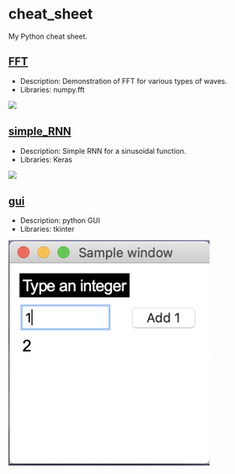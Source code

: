 # cheat_sheet
My Python cheat sheet.

## [FFT](https://github.com/ksonod/cheat_sheet/blob/master/FFT.ipynb)
- Description: Demonstration of FFT for various types of waves.
- Libraries: numpy.fft
<img src="https://i.imgur.com/xpbJXFl.png" width="700px">   

## [simple_RNN](https://github.com/ksonod/cheat_sheet/blob/master/simple_rnn.ipynb)
- Description: Simple RNN for a sinusoidal function.
- Libraries: Keras
<img src="https://i.imgur.com/Wv1pKg9.png" width="400px">   

## [gui](https://github.com/ksonod/cheat_sheet/blob/master/gui.py)
- Description: python GUI
- Libraries: tkinter
<img src="https://github.com/ksonod/cheat_sheet/blob/master/pictures/gui.png" width="400px">   
